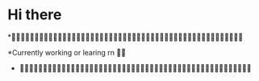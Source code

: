 # Hi there


*🧌🧌🧌🧌🧌🧌🧌🧌🧌🧌🧌🧌🧌🧌🧌🧌🧌🧌🧌🧌🧌🧌🧌🧌🧌🧌🧌🧌🧌🧌🧌🧌🧌🧌🧌🧌🧌🧌🧌🧌🧌🧌🧌🧌🧌🧌🧌🧌🧌🧌


*Currently working or learing rn 🧑‍💻


* 🧌🧌🧌🧌🧌🧌🧌🧌🧌🧌🧌🧌🧌🧌🧌🧌🧌🧌🧌🧌🧌🧌🧌🧌🧌🧌🧌🧌🧌🧌🧌🧌🧌🧌🧌🧌🧌🧌🧌🧌🧌🧌🧌🧌🧌🧌🧌🧌🧌🧌
